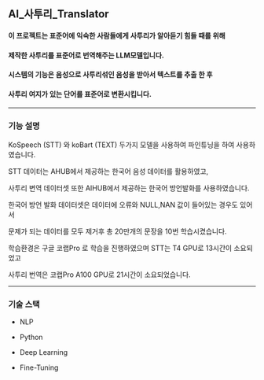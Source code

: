 ## AI_사투리_Translator


####  이 프로젝트는 표준어에 익숙한 사람들에게 사투리가 알아듣기 힘들 때를 위해 
#### 제작한 사투리를 표준어로 번역해주는 LLM모델입니다. 
#### 시스템의 기능은 음성으로 사투리섞인 음성을 받아서 텍스트를 추출 한 후
#### 사투리 여지가 있는 단어를 표준어로 변환시킵니다.


***

### 기능 설명

KoSpeech (STT) 와 koBart (TEXT) 두가지 모델을 사용하여 파인튜닝을 하여 사용하였습니다.

STT 데이터는 AHUB에서 제공하는 한국어 음성 데이터를 활용하였고,

사투리 변역 데이터셋 또한 AIHUB에서 제공하는 한국어 방언발화를 사용하였습니다.

한국어 방언 발화 데이터셋은 데이터에 오류와 NULL,NAN 값이 들어있는 경우도 있어서

문제가 되는 데이터를 모두 제거후 총 20만개의 문장을 10번 학습시켰습니다.

학습환경은 구글 코랩Pro 로 학습을 진행하였으며 STT는 T4 GPU로 13시간이 소요되었고 

사투리 번역은 코랩Pro A100 GPU로 21시간이 소요되었습니다.




***




### 기술 스택
+ NLP

+ Python

+ Deep Learning

+ Fine-Tuning

